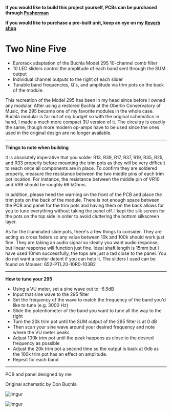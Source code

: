 **If you would like to build this project yourself, PCBs can be purchased through [Pusherman](https://pushermanproductions.com/product/mmi-modular-two-nine-five-buchla-comb-filter-pcb-14hp-black-gold-aluminium-panel/)**

**If you would like to purchase a pre-built unit, keep an eye on my [Reverb shop](https://reverb.com/shop/mmi-modular)**

# Two Nine Five

* Eurorack adaptation of the Buchla Model 295 10-channel comb filter
* 10 LED sliders control the amplitude of each band sent through the SUM output
* Individual channel outputs to the right of each slider
* Tunable band frequencies, Q's, and amplitude via trim pots on the back of the module.

This recreation of the Model 295 has been in my head since before I owned any modular. After using a restored Buchla at the Oberlin Conservatory of Music, the 295 became one of my favorite modules in the whole case. Buchla modular is far out of my budget so with the original schematics in hand, I made a much more compact 3U version of it. The circuitry is exactly the same, though more modern op-amps have to be used since the ones used in the original design are no longer available.

---

**Things to note when building**

It is absolutely imperative that you solder R13, R39, R17, R37, R19, R35, R25, and R33 properly before mounting the trim pots as they will be very difficult to reach once all components are in place. To confirm they are soldered properly, measure the resistance between the two middle pins of each trim pot location. For instance, the resistance between the middle pin of VR10 and VR9 should be roughly 68 kOhms.

In addition, please heed the warning on the front of the PCB and place the trim pots on the back of the module. There is not enough space between the PCB and panel for the trim pots and having them on the back allows for you to tune everything without taking the panel off. I kept the silk screen for the pots on the top side in order to avoid cluttering the bottom silkscreen layer.

As for the illuminated slide pots, there's a few things to consider. They are acting as cross faders so any value between 10k and 100k should work just fine. They are taking an audio signal so ideally you want audio response, but linear response will function just fine. Ideal shaft length is 15mm but I have used 10mm successfully, the tops are just a tad close to the panel. You do not want a center detent if you can help it. The sliders I used can be found on Mouser: 652-PTL20-10R0-103B2

---

**How to tune your 295**

* Using a VU meter, set a sine wave out to -6.5dB
* Input that sine wave to the 295 filter
* Set the frequency of the wave to match the frequency of the band you'd like to tune (e.g. 3000 Hz)
* Slide the potentiometer of the band you want to tune all the way to the right
* Turn the 20k trim pot until the SUM output of the 295 filter is at 0 dB
* Then scan your sine wave around your desired frequency and note where the VU meter peaks
* Adjust 100k trim pot until the peak happens as close to the desired frequency as possible
* Adjust the 20k trim pot a second time so the output is back at 0db as the 100k trim pot has an effect on amplitude.
* Repeat for each band

---

PCB and panel designed by me

Original schematic by Don Buchla

![Imgur](https://i.imgur.com/43DXM32.jpg)

![Imgur](https://i.imgur.com/BFru6uz.jpg)
